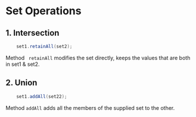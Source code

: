 # Set Operations

## 1. Intersection
```java
    set1.retainAll(set2);
```
Method ` retainAll` modifies the set directly, keeps the values that are both in set1 & set2.

## 2. Union
```java
    set1.addAll(set22);
```
Method `addAll` adds all the members of the supplied set to the other.
